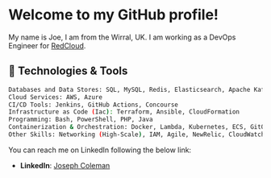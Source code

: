 # Welcome to my GitHub profile!
My name is Joe, I am from the Wirral, UK. I am working as a DevOps Engineer for [RedCloud](https://www.linkedin.com/company/redcloud-technologies-ltd/mycompany/).

## 🧰 Technologies & Tools

```bash
Databases and Data Stores: SQL, MySQL, Redis, Elasticsearch, Apache Kafka
Cloud Services: AWS, Azure
CI/CD Tools: Jenkins, GitHub Actions, Concourse
Infrastructure as Code (Iac): Terraform, Ansible, CloudFormation
Programming: Bash, PowerShell, PHP, Java
Containerization & Orchestration: Docker, Lambda, Kubernetes, ECS, GitOps
Other Skills: Networking (High-Scale), IAM, Agile, NewRelic, CloudWatch
```

You can reach me on LinkedIn following the below link:

- **LinkedIn**: [Joseph Coleman](https://www.linkedin.com/in/joseph-coleman-073541233/)
